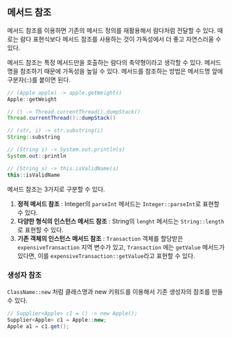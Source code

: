 ## 메서드 참조
메서드 참조를 이용하면 기존의 메서드 정의를 재활용해서 람다처럼 전달할 수 있다. 때로는 람다 표현식보다 메서드 참조를 사용하는 것이 가독성에서 더 좋고 자연스러울 수 있다.

메서드 참조는 특정 메서드만을 호출하는 람다의 축약형이라고 생각할 수 있다. 메서드 명을 참조하기 때문에 가독성을 높일 수 있다. 메서드를 참조하는 방법은 메서드명 앞에 구분자(::)를 붙이면 된다.
```Java
// (Apple apple) -> apple.getWeight()
Apple::getWeight

// () -> Thread.currentThread().dumpStack()
Thread.currentThread()::dumpStack()

// (str, i) -> str.substring(i)
String::substring

// (String s) -> System.out.println(s) 
System.out::println

// (String s) -> this.isValidName(s)
this::isValidName
```
메서드 참조는 3가지로 구분할 수 있다.
1. **정적 메서드 참조** : Integer의 `parseInt` 메서드는 `Integer::parseInt`로 표현할 수 있다.
2. **다양한 형식의 인스턴스 메서드 참조** : String의 `lenght` 메서드는 `String::length`로 표현할 수 있다.
3. **기존 객체의 인스턴스 메서드 참조** : `Transaction` 객체를 할당받은 `expensiveTransaction` 지역 변수가 있고, `Transaction` 에는 `getValue` 메서드가 있다면, 이를 `expensiveTransaction::getValue`라고 표현할 수 있다.

### 생성자 참조
`ClassName::new` 처럼 클래스명과 new 키워드를 이용해서 기존 생성자의 참조를 만들 수 있다.
```Java
// Supplier<Apple> c1 = () -> new Apple();
Supplier<Apple> c1 = Apple::new;
Apple a1 = c1.get();
```
